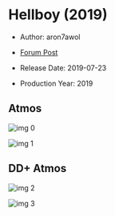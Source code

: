 # Hellboy (2019)

* Author: aron7awol

* [Forum Post](https://www.avsforum.com/threads/bass-eq-for-filtered-movies.2995212/post-58275176)

* Release Date: 2019-07-23
* Production Year: 2019

## Atmos

![img 0](https://i.imgur.com/KSS6zVN.jpg)

![img 1](https://i.imgur.com/Aqgq7GE.jpg)

## DD+ Atmos

![img 2](https://i.imgur.com/PVGoncR.jpg)

![img 3](https://i.imgur.com/Wfu6isN.jpg)

